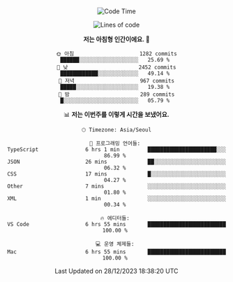 <div align="center">

<br />

 <!--START_SECTION:waka-->
![Code Time](http://img.shields.io/badge/Code%20Time-1%2C856%20hrs%2034%20mins-blue)

![Lines of code](https://img.shields.io/badge/%EC%A0%80%EB%8A%94%20%EC%97%AC%ED%83%9C%EA%B9%8C%EC%A7%80%20-3.3%20million%20%EC%A4%84%EC%9D%98%20%EC%BD%94%EB%93%9C%EB%A5%BC%20%EC%9E%91%EC%84%B1%ED%96%88%EC%96%B4%EC%9A%94.-blue)

**저는 아침형 인간이에요. 🐤** 

```text
🌞 아침                     1282 commits        ██████░░░░░░░░░░░░░░░░░░░   25.69 % 
🌆 낮　                     2452 commits        ████████████░░░░░░░░░░░░░   49.14 % 
🌃 저녁                     967 commits         █████░░░░░░░░░░░░░░░░░░░░   19.38 % 
🌙 밤　                     289 commits         █░░░░░░░░░░░░░░░░░░░░░░░░   05.79 % 
```


📊 **저는 이번주를 이렇게 시간을 보냈어요.** 

```text
🕑︎ Timezone: Asia/Seoul

💬 프로그래밍 언어들: 
TypeScript               6 hrs 1 min         ██████████████████████░░░   86.99 % 
JSON                     26 mins             ██░░░░░░░░░░░░░░░░░░░░░░░   06.32 % 
CSS                      17 mins             █░░░░░░░░░░░░░░░░░░░░░░░░   04.27 % 
Other                    7 mins              ░░░░░░░░░░░░░░░░░░░░░░░░░   01.80 % 
XML                      1 min               ░░░░░░░░░░░░░░░░░░░░░░░░░   00.34 % 

🔥 에디터들: 
VS Code                  6 hrs 55 mins       █████████████████████████   100.00 % 

💻 운영 체제들: 
Mac                      6 hrs 55 mins       █████████████████████████   100.00 % 
```


 Last Updated on 28/12/2023 18:38:20 UTC
<!--END_SECTION:waka-->

</div>
